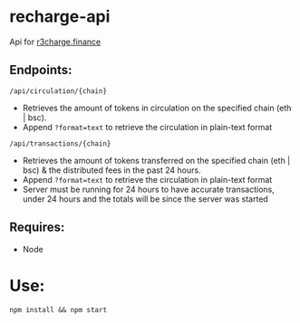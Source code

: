 # recharge-api

Api for [r3charge.finance](https://recharge.finance/)

## Endpoints:

`/api/circulation/{chain}` 
- Retrieves the amount of tokens in circulation on the specified chain (eth | bsc). 
- Append `?format=text` to retrieve the circulation in plain-text format 

`/api/transactions/{chain}` 
- Retrieves the amount of tokens transferred on the specified chain (eth | bsc) & the distributed fees in the past 24 hours. 
- Append `?format=text` to retrieve the circulation in plain-text format 
- Server must be running for 24 hours to have accurate transactions, under 24 hours and the totals will be since the server was started

## Requires:

- Node

# Use:

`npm install && npm start` 


